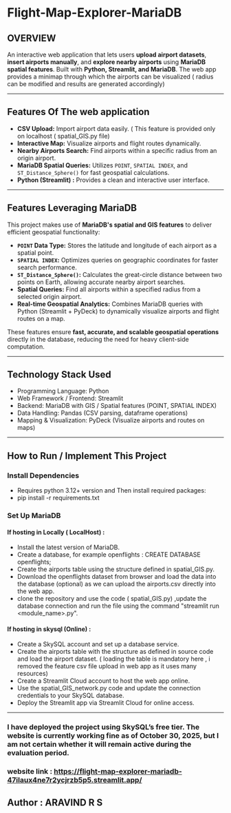 # Flight-Map-Explorer-MariaDB

## OVERVIEW
An interactive web application that lets users **upload airport datasets**, **insert airports manually**, and **explore nearby airports** using **MariaDB spatial features**. Built with **Python, Streamlit, and MariaDB**. The web app provides a minimap through which the airports can be visualized ( radius can be modified and results are generated accordingly) 

---

##  Features Of The web application 

-  **CSV Upload:** Import airport data easily. ( This feature is provided only on localhost ( spatial_GIS.py file)
-  **Interactive Map:** Visualize airports and flight routes dynamically.
-  **Nearby Airports Search:** Find airports within a specific radius from an origin airport.
-  **MariaDB Spatial Queries:** Utilizes `POINT`, `SPATIAL INDEX`, and `ST_Distance_Sphere()` for fast geospatial calculations.
-  **Python (Streamlit) :** Provides a clean and interactive user interface.

---
## Features Leveraging MariaDB

This project makes use of **MariaDB's spatial and GIS features** to deliver efficient geospatial functionality:

- **`POINT` Data Type:** Stores the latitude and longitude of each airport as a spatial point.  
- **`SPATIAL INDEX`:** Optimizes queries on geographic coordinates for faster search performance.  
- **`ST_Distance_Sphere()`:** Calculates the great-circle distance between two points on Earth, allowing accurate nearby airport searches.  
- **Spatial Queries:** Find all airports within a specified radius from a selected origin airport.    
- **Real-time Geospatial Analytics:** Combines MariaDB queries with Python (Streamlit + PyDeck) to dynamically visualize airports and flight routes on a map.  

These features ensure **fast, accurate, and scalable geospatial operations** directly in the database, reducing the need for heavy client-side computation.

---

## Technology Stack Used
-  Programming Language: Python
-  Web Framework / Frontend: Streamlit
-  Backend: MariaDB with GIS / Spatial features (POINT, SPATIAL INDEX)
-  Data Handling: Pandas (CSV parsing, dataframe operations)
-  Mapping & Visualization: PyDeck (Visualize airports and routes on maps)
---
## How to Run / Implement This Project

### Install Dependencies

- Requires python 3.12+ version and Then install required packages:
- pip install -r requirements.txt

### Set Up MariaDB

#### If hosting in Locally ( LocalHost) :
- Install the latest version of MariaDB.
- Create a database, for example openflights : CREATE DATABASE openflights;
- Create the airports table using the structure defined in spatial_GIS.py.
- Download the openflights dataset from browser and load the data into the database (optional) as we can upload the airports.csv directly into the web app.
- clone the repository and use the code ( spatial_GIS.py) ,update the database connection and run the file using the command "streamlit run <module_name>.py".

#### If hosting in skysql (Online) :
- Create a SkySQL account and set up a database service.
- Create the airports table with the structure as defined in source code and load the airport dataset. ( loading the table is mandatory here , i removed the feature csv file upload in web app as it uses many resources)
- Create a Streamlit Cloud account to host the web app online.
- Use the spatial_GIS_network.py code and update the connection credentials to your SkySQL database.
- Deploy the Streamlit app via Streamlit Cloud for online access. 
---
### I have deployed the project using SkySQL’s free tier. The website is currently working fine as of October 30, 2025, but I am not certain whether it will remain active during the evaluation period.
### website link : https://flight-map-explorer-mariadb-47ilaux4ne7r2ycjrzb5p5.streamlit.app/

## Author : ARAVIND R S
